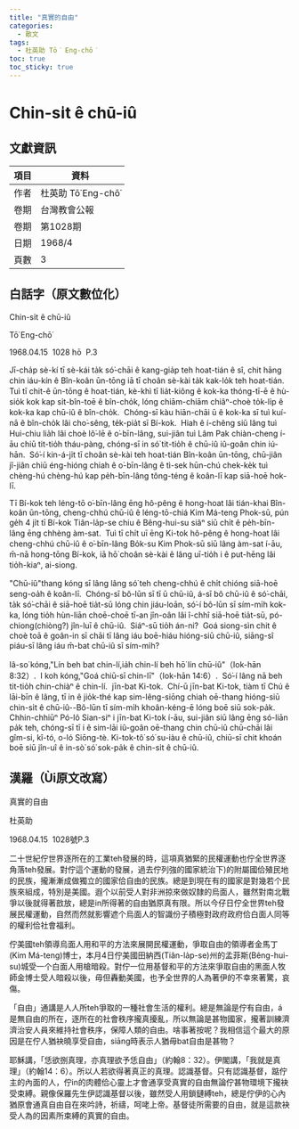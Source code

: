 ```yaml
---
title: "真實的自由"
categories:
  - 散文
tags:
  - 杜英助 Tō͘ Eng-chō͘
toc: true
toc_sticky: true
---
```


# Chin-si̍t ê chū-iû

## 文獻資訊

| 項目 | 資料 |
|---|---|
| 作者 | 杜英助 Tō͘ Eng-chō͘ |
| 卷期 | 台灣教會公報 |
| 卷期 | 第1028期 |
| 日期 | 1968/4 |
| 頁數 | 3 |

## 白話字（原文數位化）

Chin-si̍t ê chū-iû

Tō͘ Eng-chō͘

1968.04.15  1028 hō  P.3

Jī-cha̍p sè-kí tī sè-kái ta̍k só͘-chāi ê kang-gia̍p teh hoat-tián ê sî, chit hāng chin iáu-kín ê Bîn-koân ūn-tōng iā tī choân sè-kài ta̍k kak-lo̍k teh hoat-tián.  Tuì tī chit-ê ūn-tōng ê hoat-tián, kè-khì tī lia̍t-kiông ê kok-ka thóng-tī-ē ê hù-sio̍k kok kap si̍t-bîn-toē ê bîn-cho̍k, lóng chiām-chiām chiâⁿ-choè to̍k-li̍p ê kok-ka kap chū-iû ê bîn-cho̍k.  Chóng-sī kàu hiān-chāi ū ê kok-ka sī tuì kuí-nā ê bîn-cho̍k lâi cho͘-sêng, te̍k-pia̍t sī Bí-kok.  Hiah ê í-chêng siū lâng tuì Hui-chiu lia̍h lâi choè lô͘-lē ê o͘-bīn-lâng, sui-jiân tuì Lâm Pak chiàn-cheng í-āu chiū tit-tio̍h tháu-pàng, chóng-sī in só͘ tit-tio̍h ê chū-iû iû-goân chin iú-hān.  Só͘-í kin-á-ji̍t tī choân sè-kài teh hoat-tián Bîn-koân ūn-tōng, chū-jiân jî-jiân chiū éng-hióng chiah ê o͘-bīn-lâng ê tì-sek hūn-chú chek-ke̍k tuì chèng-hú chèng-hú kap pe̍h-bīn-lâng tông-téng ê koân-lī kap siā-hoē hok-lī.

Tī Bí-kok teh léng-tō o͘-bīn-lâng ēng hô-pêng ê hong-hoat lâi tián-khai Bîn-koân ūn-tōng, cheng-chhú chū-iû ê léng-tō-chiá Kim Má-teng Phok-sū, pún ge̍h 4 ji̍t tī Bí-kok Tiân-la̍p-se chiu ê Bêng-hui-su siâⁿ siū chi̍t ê pe̍h-bīn-lâng ēng chhèng àm-sat.  Tuì tī chi̍t uī ēng Ki-tok hô-pêng ê hong-hoat lâi cheng-chhú chū-iû ê o͘-bīn-lâng Bo̍k-su Kim Phok-sū siū lâng àm-sat í-āu, m̄-nā hong-tōng Bí-kok, iā hō͘ choân sè-kài ê lâng uī-tio̍h i ê put-hēng lâi tio̍h-kiaⁿ, ai-siong.

"Chū-iû"thang kóng sī lâng lâng só͘ teh cheng-chhú ê chi̍t chióng siā-hoē seng-oa̍h ê koân-lī.  Chóng-sī bô-lūn sī tī ū chū-iû, á-sī bô chū-iû ê só͘-chāi, ta̍k só͘-chāi ê siā-hoē tia̍t-sū lóng chin jiáu-loān, só͘-í bô-lūn sī sím-mi̍h kok-ka, lóng tio̍h hùn-liān choē-choē tī-an jîn-oân lâi î-chhî siā-hoē tia̍t-sū, pó-chiong(chiòng?) jîn-luī ê chū-iû.  Siáⁿ-sū tio̍h án-ni?  Goá siong-sìn chit ê choè toā ê goân-in sī chāi tī lâng iáu boē-hiáu hióng-siū chū-iû, siāng-sî piáu-sī lâng iáu m̄-bat chū-iû sī sím-mi̍h?

Iâ-so͘ kóng,"Lín beh bat chin-lí,ia̍h chin-lí beh hō͘ lín chū-iû"（Iok-hān 8:32）.  I koh kóng,"Goá chiū-sī chin-lī"（Iok-hān 14:6）.  Só͘-í lâng nā beh tit-tio̍h chin-chiàⁿ ê chin-lí.  jīn-bat Ki-tok.  Chí-ū jīn-bat Ki-tok, tiàm tī Chú ê lāi-bīn ê lâng, tī in ê jio̍k-thé kap sim-lêng-siōng chiah oē-thang hióng-siū chin-si̍t ê chū-iû--Bô-lūn tī sím-mi̍h khoân-kéng-ē lóng boē siū sok-pa̍k.  Chhin-chhiūⁿ Pó-lô Sian-siⁿ i jīn-bat Ki-tok í-āu, sui-jiân siū lâng ēng só-liān pa̍k teh, chóng-sī tī i ê sim-lāi iû-goân oē-thang chin chū-iû chū-chāi lâi gîm-si, kî-tó, o-ló Siōng-tè. Ki-tok-tô͘ só͘ su-iàu ê chū-iû, chiū-sī chit khoán boē siū jîn-uî ê in-sò͘ só͘ sok-pa̍k ê chin-si̍t ê chū-iû.

## 漢羅（Ùi原文改寫）

真實的自由

杜英助

1968.04.15  1028號P.3

二十世紀佇世界逐所在的工業teh發展的時，這項真猶緊的民權運動也佇全世界逐角落teh發展。對佇這个運動的發展，過去佇列強的國家統治下)的附屬國佮殖民地的民族，攏漸漸成做獨立的國家佮自由的民族。總是到現在有的國家是對幾若个民族來組成，特別是美國。遐个以前受人對非洲掠來做奴隸的烏面人，雖然對南北戰爭以後就得著敨放，總是in所得著的自由猶原真有限。所以今仔日佇全世界teh發展民權運動，自然而然就影響遮个烏面人的智識份子積極對政府政府佮白面人同等的權利佮社會福利。

佇美國teh領導烏面人用和平的方法來展開民權運動，爭取自由的領導者金馬丁(Kim Má-teng)博士，本月4日佇美國田納西(Tiân-la̍p-se)州的孟菲斯(Bêng-hui-su)城受一个白面人用槍暗殺。對佇一位用基督和平的方法來爭取自由的黑面人牧師金博士受人暗殺以後，毋但轟動美國，也予全世界的人為著伊的不幸來著驚，哀傷。

「自由」通講是人人所teh爭取的一種社會生活的權利。總是無論是佇有自由，á是無自由的所在，逐所在的社會秩序攏真擾亂，所以無論是甚物國家，攏著訓練濟濟治安人員來維持社會秩序，保障人類的自由。啥事著按呢？我相信這个最大的原因是在佇人猶袂曉享受自由，siāng時表示人猶毋bat自由是甚物？

耶穌講，「恁欲捌真理，亦真理欲予恁自由」（約翰8：32）。伊閣講，「我就是真理」（約翰14：6）。所以人若欲得著真正的真理。認識基督。只有認識基督，踮佇主的內面的人，佇in的肉體佮心靈上才會通享受真實的自由無論佇甚物環境下攏袂受束縛。親像保羅先生伊認識基督以後，雖然受人用鎖鏈縛teh，總是佇伊的心內猶原會通真自由自在來吟詩，祈禱，呵咾上帝。基督徒所需要的自由，就是這款袂受人為的因素所束縛的真實的自由。
